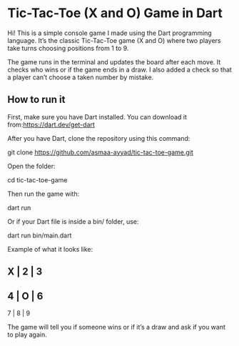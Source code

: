 # Tic-Tac-Toe (X and O) Game in Dart

Hi! This is a simple console game I made using the Dart programming language. It’s the classic Tic-Tac-Toe game (X and O) where two players take turns choosing positions from 1 to 9.

The game runs in the terminal and updates the board after each move. It checks who wins or if the game ends in a draw. I also added a check so that a player can’t choose a taken number by mistake.


## How to run it

First, make sure you have Dart installed. You can download it from:https://dart.dev/get-dart

After you have Dart, clone the repository using this command:

git clone https://github.com/asmaa-ayyad/tic-tac-toe-game.git


Open the folder:

cd tic-tac-toe-game


Then run the game with:

dart run

Or if your Dart file is inside a bin/ folder, use:

dart run bin/main.dart


Example of what it looks like:

X | 2 | 3
---------
4 | O | 6
---------
7 | 8 | 9

The game will tell you if someone wins or if it’s a draw
 and ask if you want to play again.
